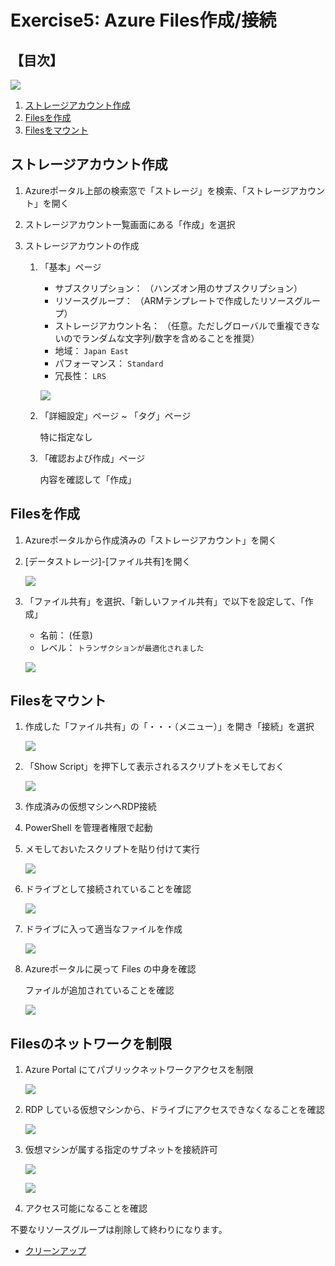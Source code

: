 # Exercise5: Azure Files作成/接続

## 【目次】

![](images/ex03-0000-files.png)

1. [ストレージアカウント作成](#ストレージアカウント作成)
1. [Filesを作成](#filesを作成)
1. [Filesをマウント](#filesをマウント)

## ストレージアカウント作成

1. Azureポータル上部の検索窓で「ストレージ」を検索、「ストレージアカウント」を開く

1. ストレージアカウント一覧画面にある「作成」を選択

1. ストレージアカウントの作成

    1. 「基本」ページ

        * サブスクリプション： （ハンズオン用のサブスクリプション）
        * リソースグループ： （ARMテンプレートで作成したリソースグループ）
        * ストレージアカウント名： （任意。ただしグローバルで重複できないのでランダムな文字列/数字を含めることを推奨）
        * 地域： `Japan East`
        * パフォーマンス： `Standard`
        * 冗長性： `LRS`
        
        ![](images/ex05-0101-files.png)

    1. 「詳細設定」ページ ~ 「タグ」ページ

        特に指定なし

    1. 「確認および作成」ページ

        内容を確認して「作成」

## Filesを作成

1. Azureポータルから作成済みの「ストレージアカウント」を開く

1. [データストレージ]-[ファイル共有]を開く

    ![](images/ex05-0201-files.png)

1. 「ファイル共有」を選択、「新しいファイル共有」で以下を設定して、「作成」

    * 名前： (任意)
    * レベル： `トランザクションが最適化されました`

    ![](images/ex05-0202-files.png)


## Filesをマウント

1. 作成した「ファイル共有」の「・・・（メニュー）」を開き「接続」を選択

    ![](images/ex05-0301-files.png)

1. 「Show Script」を押下して表示されるスクリプトをメモしておく

    ![](images/ex05-0302-files.png)

1. 作成済みの仮想マシンへRDP接続

1. PowerShell を管理者権限で起動

1. メモしておいたスクリプトを貼り付けて実行

    ![](images/ex05-0303-files.png)

1. ドライブとして接続されていることを確認

    ![](images/ex05-0304-files.png)

1. ドライブに入って適当なファイルを作成

    ![](images/ex05-0305-files.png)

1. Azureポータルに戻って Files の中身を確認

    ファイルが追加されていることを確認

    ![](images/ex05-0306-files.png)


## Filesのネットワークを制限
1. Azure Portal にてパブリックネットワークアクセスを制限

    ![](images/ex05-0401-files.png)

1. RDP している仮想マシンから、ドライブにアクセスできなくなることを確認

    ![](images/ex05-0402-files.png)


1. 仮想マシンが属する指定のサブネットを接続許可

    ![](images/ex05-0403-files.png)

    ![](images/ex05-0404-files.png)

1. アクセス可能になることを確認


不要なリソースグループは削除して終わりになります。

* [クリーンアップ](exercise99.md)


